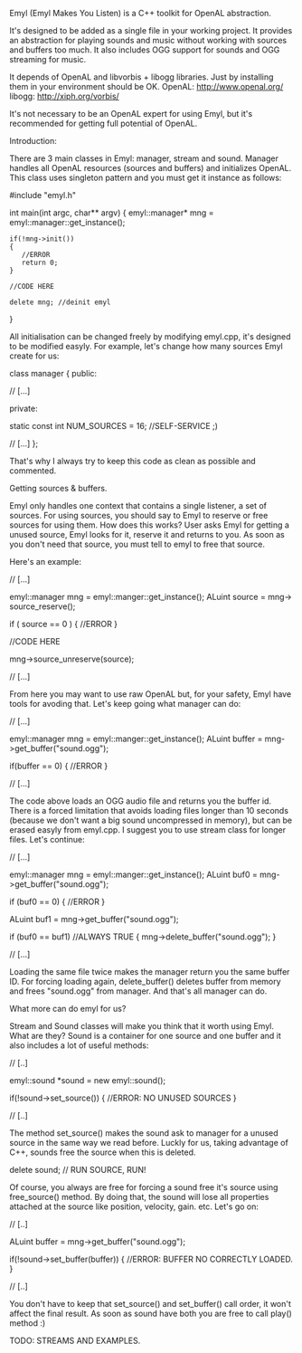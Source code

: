 Emyl (Emyl Makes You Listen) is a C++ toolkit for OpenAL abstraction.

It's designed to be added as a single file in your working project. It provides an abstraction for playing sounds and music without working with sources and buffers too much. It also includes OGG support for sounds and OGG streaming for music.

It depends of OpenAL and libvorbis + libogg libraries. Just by installing them in your environment should be OK.
OpenAL: http://www.openal.org/
libogg: http://xiph.org/vorbis/

It's not necessary to be an OpenAL expert for using Emyl, but it's recommended for getting full potential of OpenAL.

Introduction:

There are 3 main classes in Emyl: manager, stream and sound. Manager handles all OpenAL resources (sources and buffers) and initializes OpenAL. This class uses singleton pattern and you must get it instance as follows:

#include "emyl.h"

int main(int argc, char** argv)
{
    emyl::manager* mng = emyl::manager::get_instance();

    if(!mng->init())
    {
       //ERROR
       return 0;
    }

    //CODE HERE

    delete mng; //deinit emyl
}

All initialisation can be changed freely by modifying emyl.cpp, it's designed to be modified easyly. For example, let's change how many sources Emyl create for us:

class manager
{
 public:

   // [...]

 private:

   static const int NUM_SOURCES = 16; //SELF-SERVICE ;)

   // [...]
};

That's why I always try to keep this code as clean as possible and commented.

Getting sources & buffers.

Emyl only handles one context that contains a single listener, a set of sources. For using sources, you should say to Emyl to reserve or free sources for using them. How does this works? User asks Emyl for getting a unused source, Emyl looks for it, reserve it and returns to you. As soon as you don't need that source, you must tell to emyl to free that source.

Here's an example:

// [...]

   emyl::manager mng = emyl::manger::get_instance();
   ALuint source = mng-> source_reserve();

   if ( source == 0 )
   {
      //ERROR
   }

   //CODE HERE

   mng->source_unreserve(source);

// [...]

From here you may want to use raw OpenAL but, for your safety, Emyl have tools for avoding that. Let's keep going what manager can do:

// [...]

   emyl::manager mng = emyl::manger::get_instance();
   ALuint buffer = mng->get_buffer("sound.ogg");

   if(buffer == 0)
   {
      //ERROR
   }

// [...]

The code above loads an OGG audio file and returns you the buffer id. There is a forced limitation that avoids loading files longer than 10 seconds (because we don't want a big sound uncompressed in memory), but can be erased easyly from emyl.cpp. I suggest you to use stream class for longer files. Let's continue:

// [...]

   emyl::manager mng = emyl::manger::get_instance();
   ALuint buf0 = mng->get_buffer("sound.ogg");

   if (buf0 == 0)
   {
      //ERROR
   }

   ALuint buf1 = mng->get_buffer("sound.ogg");

   if (buf0 == buf1) //ALWAYS TRUE
   {
      mng->delete_buffer("sound.ogg");
   }

// [...]

Loading the same file twice makes the manager return you the same buffer ID. For forcing loading again, delete_buffer() deletes buffer from memory and frees "sound.ogg" from manager. And that's all manager can do.

What more can do emyl for us?

Stream and Sound classes will make you think that it worth using Emyl. What are they?
Sound is a container for one source and one buffer and it also includes a lot of useful methods:

// [..]

   emyl::sound  *sound = new emyl::sound();

   if(!sound->set_source())
   {
      //ERROR: NO UNUSED SOURCES
   }

// [..]

The method set_source() makes the sound ask to manager for a unused source in the same way we read before. Luckly for us, taking advantage of C++, sounds free the source when this is deleted. 

delete sound; // RUN SOURCE, RUN!

Of course, you always are free for forcing a sound free it's source using free_source() method. By doing that, the sound will lose all properties attached at the source like position, velocity, gain. etc. Let's go on:

// [..]

   ALuint buffer = mng->get_buffer("sound.ogg");

   if(!sound->set_buffer(buffer))
   {
      //ERROR: BUFFER NO CORRECTLY LOADED.
   }

// [..]


You don't have to keep that set_source() and set_buffer() call order, it won't affect the final result. As soon as sound have both you are free to call play() method :)

TODO: STREAMS AND EXAMPLES.
